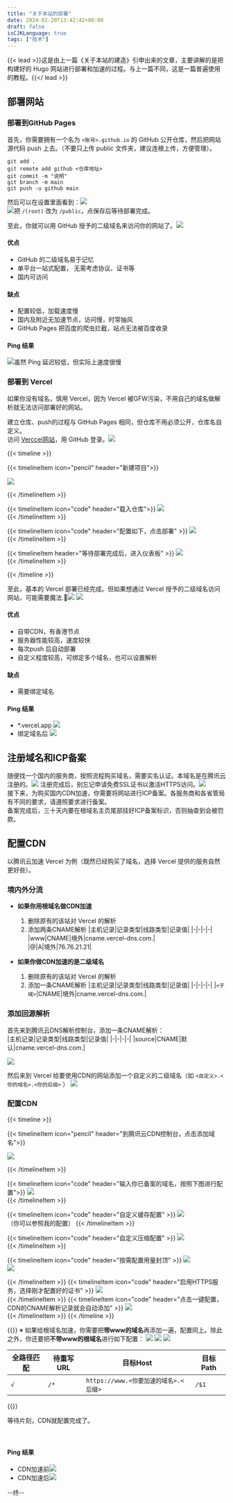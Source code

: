 ```yaml
---
title: "关于本站的部署"
date: 2024-02-20T13:42:42+08:00
draft: false
isCJKLanguage: true
tags: ["技术"]
---
```


{{< lead >}}这是由上一篇《关于本站的建造》引申出来的文章，主要讲解的是把构建好的 Hugo 网站进行部署和加速的过程。与上一篇不同，这是一篇普遍使用的教程。{{</ lead >}}
## 部署网站  
### 部署到GitHub Pages  

首先，你需要拥有一个名为 `<账号>.github.io` 的 GitHub 公开仓库，然后把网站源代码 push 上去。（不要只上传 public 文件夹，建议连根上传，方便管理）。
```shell
git add .
git remote add github <仓库地址>
git commit -m "说明"
git branch -m main
git push -u github main
```
然后可以在设置里面看到：![](截图_选择区域_20240220135808.png)  
![](截图_选择区域_20240220140716.png)把 `/(root)` 改为 `/public`，点保存后等待部署完成。  

至此，你就可以用 GitHub 授予的二级域名来访问你的网站了。![](截图_选择区域_20240220141022.png)  
#### 优点  
- GitHub 的二级域名易于记忆
- 单平台一站式配置， 无需考虑协议、证书等 
- 国内可访问

#### 缺点
- 配置较低，加载速度慢
- 国内及附近无加速节点，访问慢，时常抽风
- GitHub Pages 把百度的爬虫拦截，站点无法被百度收录  

#### Ping 结果
![](截图_选择区域_20240220150550.png "虽然 Ping 延迟较低，但实际上速度很慢")

### 部署到 Vercel
如果你没有域名，慎用 Vercel，因为 Vercel 被GFW污染，不用自己的域名做解析就无法访问部署好的网站。   

建立仓库、push的过程与 GitHub Pages 相同，但仓库不用必须公开，仓库名自定义。  
访问 [Verccel网站](https://vercel.com/)，用 GitHub 登录。![](截图_选择区域_20240220142422.png)  

{{< timeline >}}

{{< timelineItem icon="pencil" header="新建项目">}}  

<img src="截图_选择区域_20240220142622.png"/>   


{{< /timelineItem >}}


{{< timelineItem icon="code" header="载入仓库">}}
<img src="截图_选择区域_20240220142818.png"/>   
{{< /timelineItem >}}

{{< timelineItem  icon="code" header="配置如下，点击部署" >}}
<img src="截图_选择区域_20240220142949.png"/>  
{{< /timelineItem >}}

{{< timelineItem header="等待部署完成后，进入仪表板" >}}
<img src="截图_选择区域_20240220143543.png"/>  
{{< /timelineItem >}}

{{< /timeline >}}  

至此，基本的 Vercel 部署已经完成。但如果想通过 Vercel 授予的二级域名访问网站，可能需要魔法.:dog:![](截图_选择区域_20240220144937.png)
![](截图_选择区域_20240220145430.png)  
#### 优点
- 自带CDN，有香港节点
- 服务器性能较高，速度较快
- 每次push 后自动部署
- 自定义程度较高，可绑定多个域名，也可以设置解析

#### 缺点
- 需要绑定域名  

#### Ping 结果  
- \*.vercel.app ![](截图_选择区域_20240220145944.png)
- 绑定域名后 ![](截图_选择区域_20240220150731.png)

## 注册域名和ICP备案  
随便找一个国内的服务商，按照流程购买域名，需要实名认证。本域名是在腾讯云注册的。![](截图_选择区域_20240220152545.png)
注册完成后，别忘记申请免费SSL证书以激活HTTPS访问。![](截图_选择区域_20240220153010.png)   
接下来，为购买国内CDN加速，你需要将网站进行ICP备案。各服务商和各省管局有不同的要求，请遵照要求进行备案。  
备案完成后，三十天内要在根域名主页尾部挂好ICP备案标识，否则抽查到会被罚款。  


## 配置CDN  
以腾讯云加速 Vercel 为例（既然已经购买了域名，选择 Vercel 提供的服务自然更好些）。





### 境内外分流

- **如果你用根域名做CDN加速**  
	1. 删除原有的该站对 Vercel 的解析
	2. 添加两条CNAME解析
|主机记录|记录类型|线路类型|记录值|
|-|-|-|-|
|www|CNAME|境外|cname.vercel-dns.com.|   
|@|A|境外|76.76.21.21|  

- **如果你做CDN加速的是二级域名**  
	1. 删除原有的该站对 Vercel 的解析
	2. 添加一条CNAME解析
|主机记录|记录类型|线路类型|记录值|
|-|-|-|-|
|`<子域>`|CNAME|境外|cname.vercel-dns.com.|   


### 添加回源解析
首先来到腾讯云DNS解析控制台，添加一条CNAME解析：  
|主机记录|记录类型|线路类型|记录值|
|-|-|-|-|
|source|CNAME|默认|cname.vercel-dns.com.|   

 ![](截图_选择区域_20240220163309.png)


然后来到 Vercel 给要使用CDN的网站添加一个自定义的二级域名（如 `<自定义>.<你的域名>.<你的后缀>` ） ![](截图_选择区域_20240220162821.png)  


### 配置CDN
{{< timeline >}}

{{< timelineItem icon="pencil" header="到腾讯云CDN控制台，点击添加域名">}}  

<img src="截图_选择区域_20240220161819.png"/>   


{{< /timelineItem >}}


{{< timelineItem icon="code" header="输入你已备案的域名，按照下图进行配置">}}
<img src="截图_选择区域_20240220162357.png"/>   
{{< /timelineItem >}}

{{< timelineItem  icon="code" header="自定义缓存配置" >}}
<img src="截图_选择区域_20240220165304.png"/>  
（你可以参照我的配置）
{{< /timelineItem >}}

{{< timelineItem icon="code" header="自定义压缩配置" >}}
<img src="截图_选择区域_20240220165330.png"/>   
{{< /timelineItem >}}

{{< timelineItem icon="code" header="按需配置用量封顶" >}}
<img src="截图_选择区域_20240220180819.png"/>  
<img src="截图_选择区域_20240220180950.png"/>  

{{< /timelineItem >}}
{{< timelineItem icon="code" header="启用HTTPS服务，选择刚才配置好的证书" >}}
<img src="截图_选择区域_20240220181111.png"/>  
{{< /timelineItem >}}
{{< timelineItem icon="code" header="点击一键配置，CDN的CNAME解析记录就会自动添加" >}}
<img src="截图_选择区域_20240220181504.png"/>  
{{< /timelineItem >}}
{{< /timeline >}}  

{{<alert icon="na" >}}
※ 如果给根域名加速，你需要把**带www的域名**再添加一遍，配置同上。除此之外，你还要把**不带www的根域名**进行如下配置：
![](截图_选择区域_20240220182720.png)
![](截图_选择区域_20240220182804.png)
![](截图_选择区域_20240220182854.png)  


全路径匹配|待重写URL|目标Host|目标Path
-|-|-|-
`√`|`/*`|`https://www.<你要加速的域名>.<后缀>`|`/$1`  


{{</alert>}}  


等待片刻，CDN就配置完成了。  
<br/>
<br/>

#### Ping 结果
- CDN加速前![](截图_选择区域_20240220200737.png)  
- CDN加速后![](截图_选择区域_20240220205156.png)  

--终--